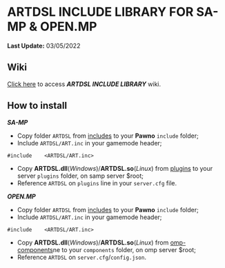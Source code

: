 # ARTDSL INCLUDE LIBRARY FOR SA-MP & OPEN.MP


**Last Update:** 03/05/2022

## Wiki

[Click here](https://github.com/ArTDsL/ARTDSL-ICL-SAMP/wiki) to access _**ARTDSL INCLUDE LIBRARY**_ wiki.

## How to install

_**SA-MP**_

- Copy folder `ARTDSL` from [includes](includes) to your **Pawno** `include` folder;
- Include `ARTDSL/ART.inc` in your gamemode header;
```pawn
#include    <ARTDSL/ART.inc>
```
- Copy **ARTDSL.dll**(_Windows_)/**ARTDSL.so**(_Linux_) from [plugins](plugins) to your server `plugins` folder, on samp server $root;
- Reference `ARTDSL` on `plugins` line in your `server.cfg` file.

_**OPEN.MP**_

- Copy folder `ARTDSL` from [includes](includes) to your **Pawno** `include` folder;
- Include `ARTDSL/ART.inc` in your gamemode header;
```pawn
#include    <ARTDSL/ART.inc>
```
- Copy **ARTDSL.dll**(_Windows_)/**ARTDSL.so**(_Linux_) from [omp-components](omp-components)ne to your `components` folder, on omp server $root;
- Reference `ARTDSL` on `server.cfg`/`config.json`.
